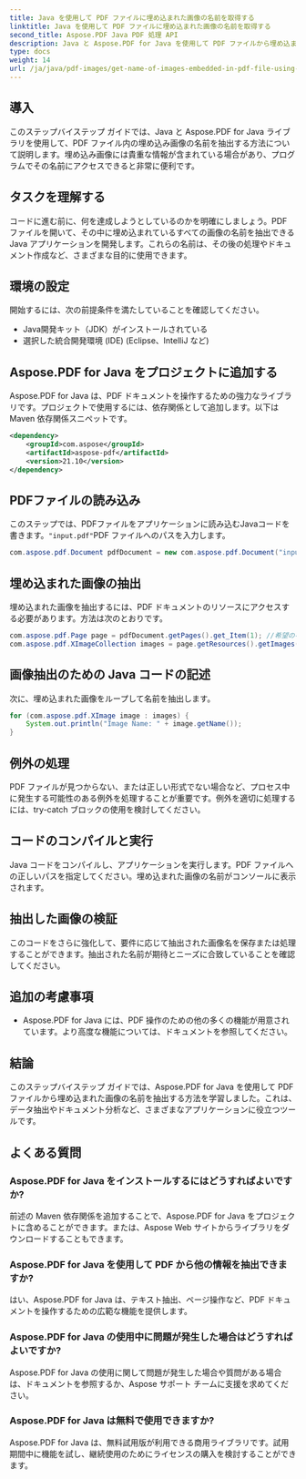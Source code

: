 ```yaml
---
title: Java を使用して PDF ファイルに埋め込まれた画像の名前を取得する
linktitle: Java を使用して PDF ファイルに埋め込まれた画像の名前を取得する
second_title: Aspose.PDF Java PDF 処理 API
description: Java と Aspose.PDF for Java を使用して PDF ファイルから埋め込まれた画像名を抽出する方法を学びます。効率的な PDF データ抽出のためのソース コード付きのステップ バイ ステップ ガイド。
type: docs
weight: 14
url: /ja/java/pdf-images/get-name-of-images-embedded-in-pdf-file-using-java/
---
```

## 導入

このステップバイステップ ガイドでは、Java と Aspose.PDF for Java ライブラリを使用して、PDF ファイル内の埋め込み画像の名前を抽出する方法について説明します。埋め込み画像には貴重な情報が含まれている場合があり、プログラムでその名前にアクセスできると非常に便利です。

## タスクを理解する

コードに進む前に、何を達成しようとしているのかを明確にしましょう。PDF ファイルを開いて、その中に埋め込まれているすべての画像の名前を抽出できる Java アプリケーションを開発します。これらの名前は、その後の処理やドキュメント作成など、さまざまな目的に使用できます。

## 環境の設定

開始するには、次の前提条件を満たしていることを確認してください。

- Java開発キット（JDK）がインストールされている
- 選択した統合開発環境 (IDE) (Eclipse、IntelliJ など)

## Aspose.PDF for Java をプロジェクトに追加する

Aspose.PDF for Java は、PDF ドキュメントを操作するための強力なライブラリです。プロジェクトで使用するには、依存関係として追加します。以下は Maven 依存関係スニペットです。

```xml
<dependency>
    <groupId>com.aspose</groupId>
    <artifactId>aspose-pdf</artifactId>
    <version>21.10</version>
</dependency>
```

## PDFファイルの読み込み

このステップでは、PDFファイルをアプリケーションに読み込むJavaコードを書きます。`"input.pdf"`PDF ファイルへのパスを入力します。

```java
com.aspose.pdf.Document pdfDocument = new com.aspose.pdf.Document("input.pdf");
```

## 埋め込まれた画像の抽出

埋め込まれた画像を抽出するには、PDF ドキュメントのリソースにアクセスする必要があります。方法は次のとおりです。

```java
com.aspose.pdf.Page page = pdfDocument.getPages().get_Item(1); //希望のページ番号に置き換えます
com.aspose.pdf.XImageCollection images = page.getResources().getImages();
```

## 画像抽出のための Java コードの記述

次に、埋め込まれた画像をループして名前を抽出します。

```java
for (com.aspose.pdf.XImage image : images) {
    System.out.println("Image Name: " + image.getName());
}
```

## 例外の処理

PDF ファイルが見つからない、または正しい形式でない場合など、プロセス中に発生する可能性のある例外を処理することが重要です。例外を適切に処理するには、try-catch ブロックの使用を検討してください。

## コードのコンパイルと実行

Java コードをコンパイルし、アプリケーションを実行します。PDF ファイルへの正しいパスを指定してください。埋め込まれた画像の名前がコンソールに表示されます。

## 抽出した画像の検証

このコードをさらに強化して、要件に応じて抽出された画像名を保存または処理することができます。抽出された名前が期待とニーズに合致していることを確認してください。

## 追加の考慮事項

- Aspose.PDF for Java には、PDF 操作のための他の多くの機能が用意されています。より高度な機能については、ドキュメントを参照してください。

## 結論

このステップバイステップ ガイドでは、Aspose.PDF for Java を使用して PDF ファイルから埋め込まれた画像の名前を抽出する方法を学習しました。これは、データ抽出やドキュメント分析など、さまざまなアプリケーションに役立つツールです。

## よくある質問

### Aspose.PDF for Java をインストールするにはどうすればよいですか?

前述の Maven 依存関係を追加することで、Aspose.PDF for Java をプロジェクトに含めることができます。または、Aspose Web サイトからライブラリをダウンロードすることもできます。

### Aspose.PDF for Java を使用して PDF から他の情報を抽出できますか?

はい、Aspose.PDF for Java は、テキスト抽出、ページ操作など、PDF ドキュメントを操作するための広範な機能を提供します。

### Aspose.PDF for Java の使用中に問題が発生した場合はどうすればよいですか?

Aspose.PDF for Java の使用に関して問題が発生した場合や質問がある場合は、ドキュメントを参照するか、Aspose サポート チームに支援を求めてください。

### Aspose.PDF for Java は無料で使用できますか?

Aspose.PDF for Java は、無料試用版が利用できる商用ライブラリです。試用期間中に機能を試し、継続使用のためにライセンスの購入を検討することができます。